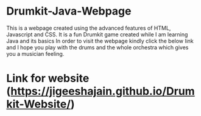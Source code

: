 # Drumkit-Java-Webpage
This is a webpage created using the advanced features of HTML, Javascript and CSS. It is a fun Drumkit game created while I am learning Java and its basics 
In order to visit the webpage kindly click the below link and I hope you play with the drums and the whole orchestra which gives you a musician feeling.
# Link for website (https://jigeeshajain.github.io/Drumkit-Website/)
